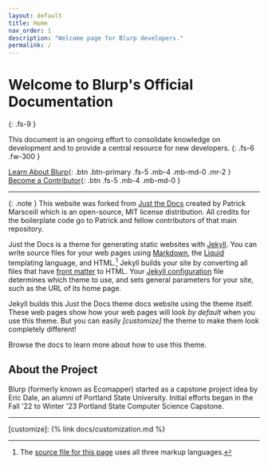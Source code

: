 ```yaml
---
layout: default
title: Home
nav_order: 1
description: "Welcome page for Blurp developers."
permalink: /
---
```


# Welcome to Blurp's Official Documentation
{: .fs-9 }

This document is an ongoing effort to consolidate knowledge on development and to provide a central resource for new developers.
{: .fs-6 .fw-300 }

[Learn About Blurp](#about-the-project){: .btn .btn-primary .fs-5 .mb-4 .mb-md-0 .mr-2 }
[Become a Contributor][PDX-Blurp Repo]{: .btn .fs-5 .mb-4 .mb-md-0 }

---

{: .note }
This website was forked from [Just the Docs] created by Patrick Marsceill which is an open-source, MIT license distribution. All credits for the boilerplate code go to Patrick and fellow contributors of that main repository.

Just the Docs is a theme for generating static websites with [Jekyll]. You can write source files for your web pages using [Markdown], the [Liquid] templating language, and HTML.[^1] Jekyll builds your site by converting all files that have [front matter] to HTML. Your [Jekyll configuration] file determines which theme to use, and sets general parameters for your site, such as the URL of its home page.

Jekyll builds this Just the Docs theme docs website using the theme itself. These web pages show how your web pages will look *by default* when you use this theme. But you can easily *[customize]* the theme to make them look completely different!

Browse the docs to learn more about how to use this theme.

## About the Project

Blurp (formerly known as Ecomapper) started as a capstone project idea by Eric Dale, an alumni of Portland State University. Initial efforts began in the Fall '22 to Winter '23 Portland State Computer Science Capstone.



----

[^1]: The [source file for this page] uses all three markup languages.

[^2]: [It can take up to 10 minutes for changes to your site to publish after you push the changes to GitHub](https://docs.github.com/en/pages/setting-up-a-github-pages-site-with-jekyll/creating-a-github-pages-site-with-jekyll#creating-your-site).

[PDX-Blurp Repo]: https://github.com/orgs/pdx-blurp/repositories
[Blurp Docs Repo]: https://github.com/pdx-blurp/blurp-docs
[Just the Docs]: https://github.com/just-the-docs/just-the-docs
[Jekyll]: https://jekyllrb.com
[Markdown]: https://daringfireball.net/projects/markdown/
[Liquid]: https://github.com/Shopify/liquid/wiki
[Front matter]: https://jekyllrb.com/docs/front-matter/
[Jekyll configuration]: https://jekyllrb.com/docs/configuration/
[source file for this page]: https://github.com/just-the-docs/just-the-docs/blob/main/index.md
[customize]: {% link docs/customization.md %}